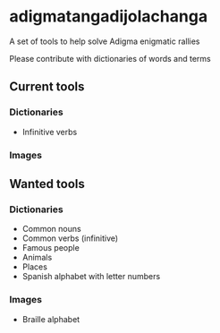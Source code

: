 adigmatangadijolachanga
=======================

A set of tools to help solve Adigma enigmatic rallies

Please contribute with dictionaries of words and terms

Current tools
-------------
### Dictionaries

 * Infinitive verbs

### Images

Wanted tools
------------

### Dictionaries

 * Common nouns
 * Common verbs (infinitive)
 * Famous people
 * Animals
 * Places
 * Spanish alphabet with letter numbers
 
### Images
 
 * Braille alphabet
